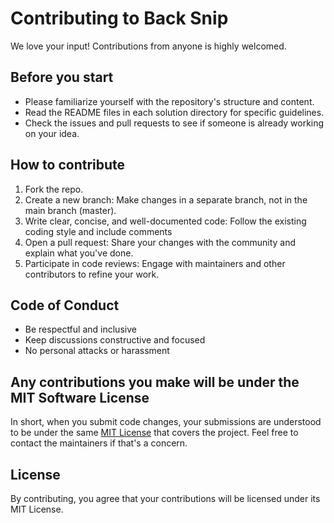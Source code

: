 # Contributing to Back Snip

We love your input! Contributions from anyone is highly welcomed.

## Before you start

- Please familiarize yourself with the repository's structure and content.
- Read the README files in each solution directory for specific guidelines.
- Check the issues and pull requests to see if someone is already working on your idea.

## How to contribute

1. Fork the repo.
2. Create a new branch: Make changes in a separate branch, not in the main branch (master).
3. Write clear, concise, and well-documented code: Follow the existing coding style and include comments
4. Open a pull request: Share your changes with the community and explain what you've done.
5. Participate in code reviews: Engage with maintainers and other contributors to refine your work.

## Code of Conduct

- Be respectful and inclusive
- Keep discussions constructive and focused
- No personal attacks or harassment

## Any contributions you make will be under the MIT Software License

In short, when you submit code changes, your submissions are understood to be under the same [MIT License](http://choosealicense.com/licenses/mit/) that covers the project. Feel free to contact the maintainers if that's a concern.

## License

By contributing, you agree that your contributions will be licensed under its MIT License.
